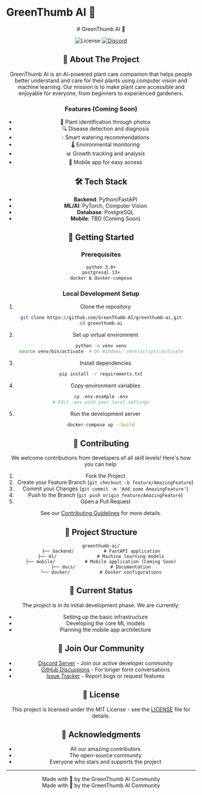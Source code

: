 # GreenThumb AI 🌱

<div align="center">
# GreenThumb AI 🌱

<div align="center">

![License](https://img.shields.io/github/license/GreenThumb-AI/greenthumb-ai)
[![Discord](https://img.shields.io/discord/YOUR_DISCORD_SERVER_ID?color=7289DA&label=Discord&logo=discord&logoColor=white)](YOUR_DISCORD_INVITE_LINK)

</div>

## 🚀 About The Project

GreenThumb AI is an AI-powered plant care companion that helps people better understand and care for their plants using computer vision and machine learning. Our mission is to make plant care accessible and enjoyable for everyone, from beginners to experienced gardeners.

### Features (Coming Soon)
- 📸 Plant identification through photos
- 🔍 Disease detection and diagnosis
- 💧 Smart watering recommendations
- 🌡️ Environmental monitoring
- 📊 Growth tracking and analysis
- 📱 Mobile app for easy access

## 🛠️ Tech Stack

- **Backend**: Python/FastAPI
- **ML/AI**: PyTorch, Computer Vision
- **Database**: PostgreSQL
- **Mobile**: TBD (Coming Soon)

## 🌱 Getting Started

### Prerequisites
```bash
python 3.8+
postgresql 13+
docker & docker-compose
```

### Local Development Setup
1. Clone the repository
```bash
git clone https://github.com/GreenThumb-AI/greenthumb-ai.git
cd greenthumb-ai
```

2. Set up virtual environment
```bash
python -m venv venv
source venv/bin/activate  # On Windows: venv\Scripts\activate
```

3. Install dependencies
```bash
pip install -r requirements.txt
```

4. Copy environment variables
```bash
cp .env.example .env
# Edit .env with your local settings
```

5. Run the development server
```bash
docker-compose up --build
```

## 🤝 Contributing

We welcome contributions from developers of all skill levels! Here's how you can help:

1. Fork the Project
2. Create your Feature Branch (`git checkout -b feature/AmazingFeature`)
3. Commit your Changes (`git commit -m 'Add some AmazingFeature'`)
4. Push to the Branch (`git push origin feature/AmazingFeature`)
5. Open a Pull Request

See our [Contributing Guidelines](CONTRIBUTING.md) for more details.

## 🎯 Project Structure

```
greenthumb-ai/
├── backend/           # FastAPI application
├── ml/               # Machine learning models
├── mobile/           # Mobile application (Coming Soon)
├── docs/             # Documentation
└── docker/           # Docker configurations
```

## 🔄 Current Status

The project is in its initial development phase. We are currently:
- Setting up the basic infrastructure
- Developing the core ML models
- Planning the mobile app architecture

## 🤝 Join Our Community

- [Discord Server](YOUR_DISCORD_INVITE_LINK) - Join our active developer community
- [GitHub Discussions](https://github.com/GreenThumb-AI/greenthumb-ai/discussions) - For longer form conversations
- [Issue Tracker](https://github.com/GreenThumb-AI/greenthumb-ai/issues) - Report bugs or request features

## 📝 License

This project is licensed under the MIT License - see the [LICENSE](LICENSE) file for details.

## 🙏 Acknowledgments

- All our amazing contributors
- The open-source community
- Everyone who stars and supports the project

---

<div align="center">
Made with 💚 by the GreenThumb AI Community
</div>
Made with 💚 by the GreenThumb AI Community
</div>

